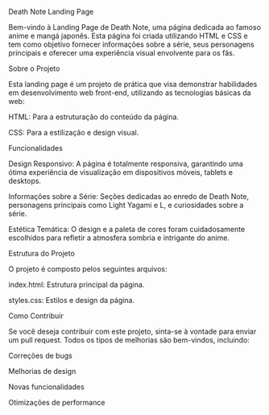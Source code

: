 Death Note Landing Page

Bem-vindo à Landing Page de Death Note, uma página dedicada ao famoso anime e mangá japonês. Esta página foi criada utilizando HTML e CSS e tem como objetivo fornecer informações sobre a série, seus personagens principais e oferecer uma experiência visual envolvente para os fãs.

Sobre o Projeto

Esta landing page é um projeto de prática que visa demonstrar habilidades em desenvolvimento web front-end, utilizando as tecnologias básicas da web:

HTML: Para a estruturação do conteúdo da página.

CSS: Para a estilização e design visual.


Funcionalidades

Design Responsivo: A página é totalmente responsiva, garantindo uma ótima experiência de visualização em dispositivos móveis, tablets e desktops.

Informações sobre a Série: Seções dedicadas ao enredo de Death Note, personagens principais como Light Yagami e L, e curiosidades sobre a série.

Estética Temática: O design e a paleta de cores foram cuidadosamente escolhidos para refletir a atmosfera sombria e intrigante do anime.


Estrutura do Projeto

O projeto é composto pelos seguintes arquivos:

index.html: Estrutura principal da página.

styles.css: Estilos e design da página.


Como Contribuir

Se você deseja contribuir com este projeto, sinta-se à vontade para enviar um pull request. Todos os tipos de melhorias são bem-vindos, incluindo:

Correções de bugs

Melhorias de design

Novas funcionalidades

Otimizações de performance
